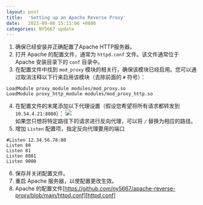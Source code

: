 ```yaml
---
layout: post
title:  'Setting up an Apache Reverse Proxy'
date:   2023-09-08 15:11:06 +0800
categories: NY5667 update
---
```


1. 确保已经安装并正确配置了Apache HTTP服务器。
2. 打开 Apache 的配置文件，通常为 `httpd.conf` 文件。该文件通常位于 Apache 安装目录下的 `conf` 目录中。
3. 在配置文件中找到 `mod_proxy` 模块的相关行，确保该模块已经启用。您可以通过取消注释以下行来启用该模块（去除前面的 `#` 符号）：
```
LoadModule proxy_module modules/mod_proxy.so
LoadModule proxy_http_module modules/mod_proxy_http.so
```
4. 在配置文件的末尾添加以下代理设置（假设您希望将所有请求都转发到 `10.54.4.21:8080`）：
![](https://cdn.jsdelivr.net/gh/NY5667/cdn/images/Snipaste_2023-09-21_16-56-33.png)  
如果您只想将特定路径下的请求进行反向代理，可以将 `/` 替换为相应的路径。
5. 增加 `Listen` 配置项，指定反向代理要用的端口
```
#Listen 12.34.56.78:80
Listen 80
Listen 81
Listen 8081
Listen 9000
```
6. 保存并关闭配置文件。
7. 重启 Apache 服务器，以使配置更改生效。  
8. Apache 的配置文件[https://github.com/ny5667/apache-reverse-proxy/blob/main/httpd.conf][httpd.conf]

[httpd.conf]: https://github.com/ny5667/apache-reverse-proxy/blob/main/httpd.conf